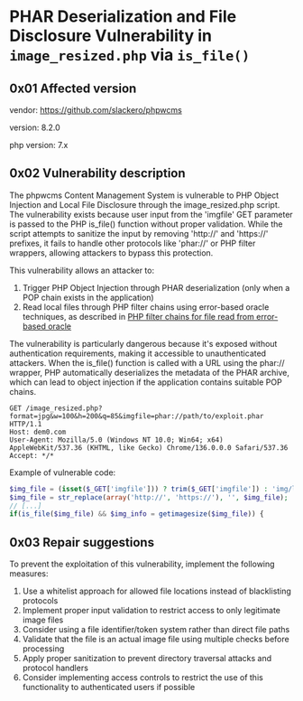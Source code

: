 # PHAR Deserialization and File Disclosure Vulnerability in `image_resized.php` via `is_file()`

## 0x01 Affected version
vendor: https://github.com/slackero/phpwcms

version: 8.2.0

php version: 7.x

## 0x02 Vulnerability description

The phpwcms Content Management System is vulnerable to PHP Object Injection and Local File Disclosure through the image_resized.php script. The vulnerability exists because user input from the 'imgfile' GET parameter is passed to the PHP is_file() function without proper validation. While the script attempts to sanitize the input by removing 'http://' and 'https://' prefixes, it fails to handle other protocols like 'phar://' or PHP filter wrappers, allowing attackers to bypass this protection.

This vulnerability allows an attacker to:
1. Trigger PHP Object Injection through PHAR deserialization (only when a POP chain exists in the application)
2. Read local files through PHP filter chains using error-based oracle techniques, as described in [PHP filter chains for file read from error-based oracle](https://www.synacktiv.com/publications/php-filter-chains-file-read-from-error-based-oracle)

The vulnerability is particularly dangerous because it's exposed without authentication requirements, making it accessible to unauthenticated attackers. When the is_file() function is called with a URL using the phar:// wrapper, PHP automatically deserializes the metadata of the PHAR archive, which can lead to object injection if the application contains suitable POP chains.

```text
GET /image_resized.php?format=jpg&w=100&h=200&q=85&imgfile=phar://path/to/exploit.phar HTTP/1.1
Host: dem0.com
User-Agent: Mozilla/5.0 (Windows NT 10.0; Win64; x64) AppleWebKit/537.36 (KHTML, like Gecko) Chrome/136.0.0.0 Safari/537.36
Accept: */*
```

Example of vulnerable code:
```php
$img_file = (isset($_GET['imgfile'])) ? trim($_GET['imgfile']) : 'img/leer.gif';
$img_file = str_replace(array('http://', 'https://'), '', $img_file);
// [...]
if(is_file($img_file) && $img_info = getimagesize($img_file)) {
```

## 0x03 Repair suggestions
To prevent the exploitation of this vulnerability, implement the following measures:

1. Use a whitelist approach for allowed file locations instead of blacklisting protocols
2. Implement proper input validation to restrict access to only legitimate image files
3. Consider using a file identifier/token system rather than direct file paths
4. Validate that the file is an actual image file using multiple checks before processing
5. Apply proper sanitization to prevent directory traversal attacks and protocol handlers
6. Consider implementing access controls to restrict the use of this functionality to authenticated users if possible
